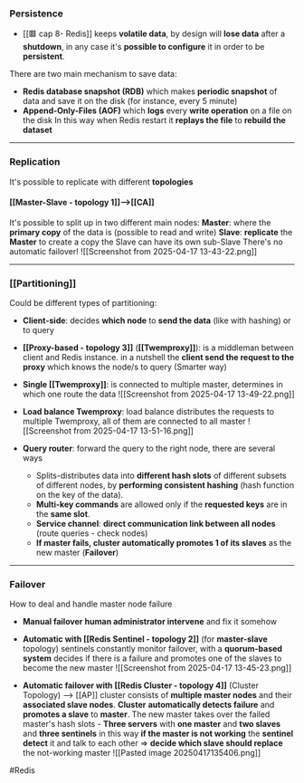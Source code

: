 ### Persistence

- [[🟥 cap 8- Redis]] keeps **volatile data**, by design will **lose data** after a **shutdown**, in any case it's **possible to configure** it in order to be **persistent**.  

There are two main mechanism to save data:
 -  **Redis database snapshot (RDB)** which makes **periodic snapshot** of data and save it on the disk (for instance, every 5 minute)
 - **Append-Only-Files (AOF)** which **logs** every **write operation** on a file on the disk
	 In this way when Redis restart it **replays the file** to **rebuild the dataset**

---
### Replication
It's possible to replicate with different **topologies**
#### [[Master-Slave - topology 1]]-->[[CA]]
It's possible to split up in two different main nodes:
	**Master**: where the **primary copy** of the data is (possible to read and write)
	**Slave**: **replicate** the **Master** to create a copy 
		the Slave can have its own sub-Slave
		There's no automatic failover!
![[Screenshot from 2025-04-17 13-43-22.png]]

---
### [[Partitioning]] 
Could be different types of partitioning:
- **Client-side**: decides **which node** to **send the data** (like with hashing) or to query

- **[[Proxy-based - topology 3]]** (**[[Twemproxy]]**): is a middleman between client and Redis instance.
	in a nutshell the **client send the request to the proxy** which knows the node/s to query (Smarter way) 

- **Single [[Twemproxy]]**: is connected to multiple master, determines in which one route the data
![[Screenshot from 2025-04-17 13-49-22.png]]

- **Load balance Twemproxy**: load balance distributes the requests to multiple Twemproxy, all of them are connected to all master
	![[Screenshot from 2025-04-17 13-51-16.png]]


- **Query router**: forward the query to the right node, there are several ways
	- Splits-distributes data into **different hash slots** of different subsets of different nodes, by **performing consistent hashing** (hash function on the key of the data).
    - **Multi-key commands** are allowed only if the **requested keys** are in the **same slot**.
	- **Service channel**: **direct communication link between all nodes** (route queries - check nodes)
	- **If master fails, cluster automatically promotes 1 of its slaves** as the new master (**Failover**)
---

### Failover
How to deal and handle master node failure

- **Manual failover**
	**human administrator intervene** and fix it somehow

- **Automatic with [[Redis Sentinel - topology 2]]** (for **master-slave** topology)
	sentinels constantly monitor failover, with a **quorum-based system** decides if there is a failure and promotes one of the slaves to become the new master
	![[Screenshot from 2025-04-17 13-45-23.png]]

- **Automatic failover with [[Redis Cluster - topology 4]]** (Cluster Topology) --> [[AP]]
	cluster consists of **multiple master nodes** and their **associated slave nodes**. **Cluster** **automatically detects failure** and **promotes a slave** to **master**. The new master takes over the failed master's hash slots
		- **Three servers** with **one master** and **two slaves** and **three sentinels**
			in this way **if the master is not working** the **sentinel detect** it and talk to each other ⇒ **decide which slave should replace** the not-working master
	![[Pasted image 20250417135406.png]]

#Redis